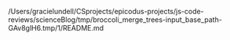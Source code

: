 /Users/gracielundell/CSprojects/epicodus-projects/js-code-reviews/scienceBlog/tmp/broccoli_merge_trees-input_base_path-GAv8glH6.tmp/1/README.md